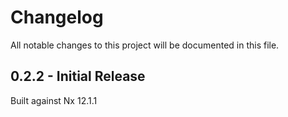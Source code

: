# Changelog
All notable changes to this project will be documented in this file.


## 0.2.2 - Initial Release

Built against Nx 12.1.1
